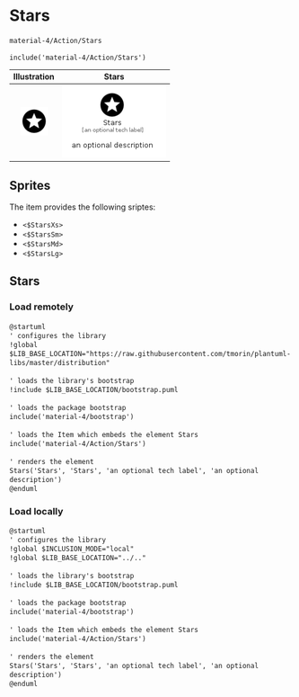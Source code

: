 # Stars


```text
material-4/Action/Stars
```

```text
include('material-4/Action/Stars')
```



| Illustration | Stars |
| :---: | :---: |
| ![illustration for Illustration](../../material-4/Action/Stars.png) | ![illustration for Stars](../../material-4/Action/Stars.Local.png) |



## Sprites
The item provides the following sriptes:

- `<$StarsXs>`
- `<$StarsSm>`
- `<$StarsMd>`
- `<$StarsLg>`





## Stars

### Load remotely
```plantuml
@startuml
' configures the library
!global $LIB_BASE_LOCATION="https://raw.githubusercontent.com/tmorin/plantuml-libs/master/distribution"

' loads the library's bootstrap
!include $LIB_BASE_LOCATION/bootstrap.puml

' loads the package bootstrap
include('material-4/bootstrap')

' loads the Item which embeds the element Stars
include('material-4/Action/Stars')

' renders the element
Stars('Stars', 'Stars', 'an optional tech label', 'an optional description')
@enduml
```

### Load locally
```plantuml
@startuml
' configures the library
!global $INCLUSION_MODE="local"
!global $LIB_BASE_LOCATION="../.."

' loads the library's bootstrap
!include $LIB_BASE_LOCATION/bootstrap.puml

' loads the package bootstrap
include('material-4/bootstrap')

' loads the Item which embeds the element Stars
include('material-4/Action/Stars')

' renders the element
Stars('Stars', 'Stars', 'an optional tech label', 'an optional description')
@enduml
```


